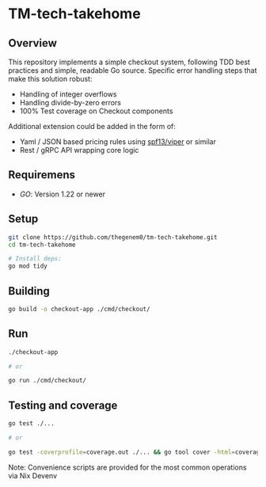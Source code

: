 # TM-tech-takehome

## Overview

This repository implements a simple checkout system, following TDD best practices and simple, readable Go source.
Specific error handling steps that make this solution robust:

- Handling of integer overflows
- Handling divide-by-zero errors
- 100% Test coverage on Checkout components

Additional extension could be added in the form of:

- Yaml / JSON based pricing rules using [spf13/viper](https://github.com/spf13/viper) or similar
- Rest / gRPC API wrapping core logic

## Requiremens

- _GO_: Version 1.22 or newer

## Setup

```bash
git clone https://github.com/thegenem0/tm-tech-takehome.git
cd tm-tech-takehome

# Install deps:
go mod tidy
```

## Building

```bash
go build -o checkout-app ./cmd/checkout/
```

## Run

```bash
./checkout-app

# or

go run ./cmd/checkout/
```

## Testing and coverage

```bash
go test ./...

# or

go test -coverprofile=coverage.out ./... && go tool cover -html=coverage.out
```

Note: Convenience scripts are provided for the most common operations via Nix Devenv

